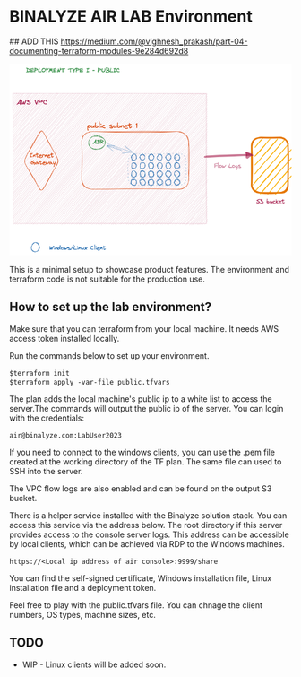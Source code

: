 # BINALYZE AIR LAB Environment

## ADD THIS https://medium.com/@vighnesh_prakash/part-04-documenting-terraform-modules-9e284d692d8


![alt text for screen readers](./Binalyze_lab_1.png "A simple lab setup")


This is a minimal setup to showcase product features. The environment and terraform code is not suitable for the production use.

## How to set up the lab environment?

Make sure that you can terraform from your local machine. It needs AWS access token installed locally.

Run the commands below to set up your environment.
```
$terraform init
$terraform apply -var-file public.tfvars
```
The plan adds the local machine's public ip to a white list to access the server.The commands will output the public ip of the server. You can login with the credentials:
```
air@binalyze.com:LabUser2023
```
If you need to connect to the windows clients, you can use the .pem file created at the working directory of the TF plan. The same file can used to SSH into the server.

The VPC flow logs are also enabled and can be found on the output S3 bucket.

There is a helper service installed with the Binalyze solution stack. You can access this service via the address below. The root directory if this server provides access to the console server logs. This address can be accessible by local clients, which can be achieved via RDP to the Windows machines.
```
https://<Local ip address of air console>:9999/share
```
You can find the self-signed certificate, Windows installation file, Linux installation file and a deployment token.


Feel free to play with the public.tfvars file. You can chnage the client numbers, OS types, machine sizes, etc.
## TODO
- WIP - Linux clients will be added soon.

